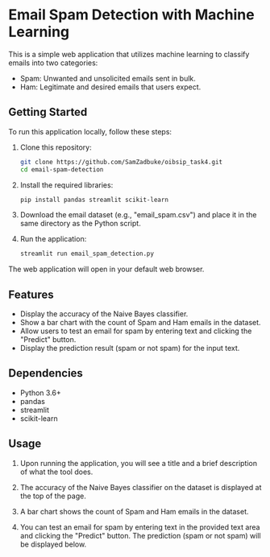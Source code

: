 # Email Spam Detection with Machine Learning

This is a simple web application that utilizes machine learning to classify emails into two categories:

- Spam: Unwanted and unsolicited emails sent in bulk.
- Ham: Legitimate and desired emails that users expect.

## Getting Started

To run this application locally, follow these steps:

1. Clone this repository:

   ```bash
   git clone https://github.com/SamZadbuke/oibsip_task4.git
   cd email-spam-detection
   ```

2. Install the required libraries:

   ```bash
   pip install pandas streamlit scikit-learn
   ```

3. Download the email dataset (e.g., "email_spam.csv") and place it in the same directory as the Python script.

4. Run the application:

   ```bash
   streamlit run email_spam_detection.py
   ```

The web application will open in your default web browser.

## Features

- Display the accuracy of the Naive Bayes classifier.
- Show a bar chart with the count of Spam and Ham emails in the dataset.
- Allow users to test an email for spam by entering text and clicking the "Predict" button.
- Display the prediction result (spam or not spam) for the input text.

## Dependencies

- Python 3.6+
- pandas
- streamlit
- scikit-learn

## Usage

1. Upon running the application, you will see a title and a brief description of what the tool does.

2. The accuracy of the Naive Bayes classifier on the dataset is displayed at the top of the page.

3. A bar chart shows the count of Spam and Ham emails in the dataset.

4. You can test an email for spam by entering text in the provided text area and clicking the "Predict" button. The prediction (spam or not spam) will be displayed below.


